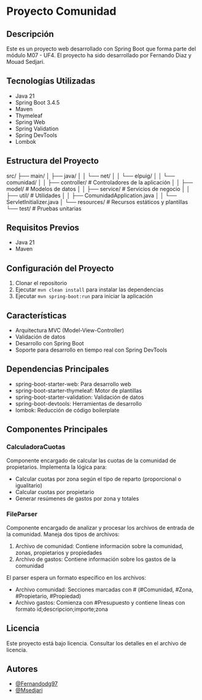 # Proyecto Comunidad

## Descripción
Este es un proyecto web desarrollado con Spring Boot que forma parte del módulo M07 - UF4. El proyecto ha sido desarrollado por Fernando Diaz y Mouad Sedjari.

## Tecnologías Utilizadas
- Java 21
- Spring Boot 3.4.5
- Maven
- Thymeleaf
- Spring Web
- Spring Validation
- Spring DevTools
- Lombok

## Estructura del Proyecto
src/
├── main/
│ ├── java/
│ │ └── net/
│ │ └── elpuig/
│ │ └── comunidad/
│ │ ├── controller/ # Controladores de la aplicación
│ │ ├── model/ # Modelos de datos
│ │ ├── service/ # Servicios de negocio
│ │ ├── util/ # Utilidades
│ │ ├── ComunidadApplication.java
│ │ └── ServletInitializer.java
│ └── resources/ # Recursos estáticos y plantillas
└── test/ # Pruebas unitarias

## Requisitos Previos
- Java 21
- Maven

## Configuración del Proyecto
1. Clonar el repositorio
2. Ejecutar `mvn clean install` para instalar las dependencias
3. Ejecutar `mvn spring-boot:run` para iniciar la aplicación

## Características
- Arquitectura MVC (Model-View-Controller)
- Validación de datos
- Desarrollo con Spring Boot
- Soporte para desarrollo en tiempo real con Spring DevTools

## Dependencias Principales
- spring-boot-starter-web: Para desarrollo web
- spring-boot-starter-thymeleaf: Motor de plantillas
- spring-boot-starter-validation: Validación de datos
- spring-boot-devtools: Herramientas de desarrollo
- lombok: Reducción de código boilerplate

## Componentes Principales

### CalculadoraCuotas
Componente encargado de calcular las cuotas de la comunidad de propietarios. Implementa la lógica para:
- Calcular cuotas por zona según el tipo de reparto (proporcional o igualitario)
- Calcular cuotas por propietario
- Generar resúmenes de gastos por zona y totales

### FileParser
Componente encargado de analizar y procesar los archivos de entrada de la comunidad. Maneja dos tipos de archivos:
1. Archivo de comunidad: Contiene información sobre la comunidad, zonas, propietarios y propiedades
2. Archivo de gastos: Contiene información sobre los gastos de la comunidad

El parser espera un formato específico en los archivos:
- Archivo comunidad: Secciones marcadas con # (#Comunidad, #Zona, #Propietario, #Propiedad)
- Archivo gastos: Comienza con #Presupuesto y contiene líneas con formato id;descripcion;importe;zona

## Licencia
Este proyecto está bajo licencia. Consultar los detalles en el archivo de licencia.

## Autores
- [@Fernandodg97](https://github.com/Fernandodg97)
- [@Msedjari](https://github.com/Msedjari)